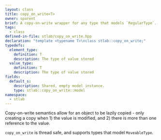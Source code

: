 ```yaml
---
layout: class
title: copy_on_write<T>
owner: sparent
brief: A copy-on-write wrapper for any type that models `RegularType`.
tags:
  - class
defined-in-file: stlab/copy_on_write.hpp
declaration: "template <typename T>\nclass stlab::copy_on_write;"
typedefs:
  element_type:
    definition: T
    description: The type of value stored
  value_type:
    definition: T
    description: The type of value stored
fields:
  default_s:
    description: Shared, empty model instance.
    type: stlab::copy_on_write::model
namespace:
  - stlab
---
```


Copy-on-write semantics allow for an object to be lazily copied - only creating a copy when 1) the value is modified, and 2) there is more than one reference to the value.

`copy_on_write` is thread safe, and supports types that model `MoveableType`.
